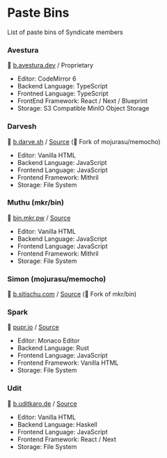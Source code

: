 # Paste Bins

List of paste bins of Syndicate members

### Avestura

📄 [b.avestura.dev](https://www.avestura.dev/paste) / Proprietary

- Editor: CodeMirror 6
- Backend Language: TypeScript
- Frontned Language: TypeScript
- FrontEnd Framework: React / Next / Blueprint
- Storage: S3 Compatible MinIO Object Storage

### Darvesh

📄 [b.darve.sh](https://b.darve.sh/) / [Source](https://github.com/darvesh/drvsh) (🍴 Fork of mojurasu/memocho)

- Editor: Vanilla HTML
- Backend Language: JavaScript
- Frontend Language: JavaScript
- Frontend Framework: Mithril
- Storage: File System

### Muthu (mkr/bin)

📄 [bin.mkr.pw](https://bin.mkr.pw/) / [Source](https://github.com/MKRhere/bin) 

- Editor: Vanilla HTML
- Backend Language: JavaScript
- Frontend Language: JavaScript
- Frontend Framework: Mithril
- Storage: File System

### Simon (mojurasu/memocho)

📄 [b.sitischu.com](https://b.sitischu.com/) / [Source](https://github.com/mojurasu/memocho) (🍴 Fork of mkr/bin)

### Spark

📄 [pupr.io](https://pupr.io) / [Source](https://github.com/fosslife/bin)

- Editor: Monaco Editor
- Backend Language: Rust
- Frontend Language: JavaScript
- Frontend Framework: Vanilla HTML
- Storage: File System

### Udit

📄 [b.uditkaro.de](https://b.uditkaro.de) / [Source](https://github.com/batbin-org)

- Editor: Vanilla HTML
- Backend Language: Haskell
- Frontend Language: JavaScript
- Frontend Framework: React / Next
- Storage: File System
